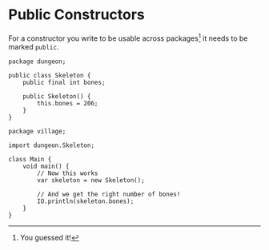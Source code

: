 # Public Constructors

For a constructor you write to be usable across packages[^youguessed] it needs
to be marked `public`.

```java,no_run
package dungeon;

public class Skeleton {
    public final int bones;

    public Skeleton() {
        this.bones = 206;
    }
}
```

```java,no_run
package village;

import dungeon.Skeleton;

class Main {
    void main() {
        // Now this works
        var skeleton = new Skeleton();

        // And we get the right number of bones!
        IO.println(skeleton.bones);
    }
}
```


[^youguessed]: You guessed it!